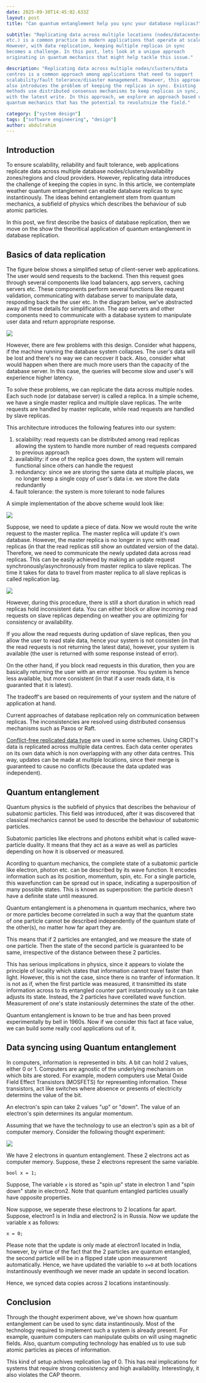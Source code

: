 ```yaml
---
date: 2025-09-30T14:45:02.633Z
layout: post
title: "Can quantum entanglement help you sync your database replicas?"

subtitle: "Replicating data across multiple locations (nodes/datacenters
etc.) is a common practice in modern applications that operate at scale.
However, with data replication, keeping multiple replicas in sync
becomes a challenge. In this post, lets look at a unique approach
originating in quantum mechanics that might help tackle this issue."

description: "Replicating data across multiple nodes/clusters/data
centres is a common approach among applications that need to support
scalability/fault tolerance/disaster managemenet. However, this approach
also introduces the problem of keeping the replicas in sync. Existing
methods use distributed consensus mechanisms to keep replicas in sync,
with the latest write. In this approach, we explore an approach based on
quantum mechanics that has the potential to revolutnize the field."

category: ["system design"]
tags: ["software engineering", "design"]
author: abdulrahim
---
```


## Introduction

To ensure scalability, reliability and fault tolerance, web applications
replicate data across multiple database nodes/clusters/availability
zones/regions and cloud providers. However, replicating data introduces
the challenge of keeping the copies in sync. In this article, we
contemplate weather quantum entanglement can enable database replicas to
sync instantinously. The ideas behind entanglement stem from quantum
mechanics, a subfield of physics which describes the behaviour of sub
atomic particles.

In this post, we first describe the basics of database replication, then
we move on the show the theoritical application of quantum entanglement
in database replication.

## Basics of data replication

The figure below shows a simplified setup of client-server web
applications. The user would send requests to the backend. Then this
request goes through several components like load balancers, app
servers, caching servers etc. These components perform several functions
like request validation, communicating with database server to
manipulate data, responding back the the user etc. In the diagram below,
we've abstracted away all these details for simplification.  The app
servers and other components need to communicate with a database system
to manipulate user data and return appropriate response.

![](https://i.ibb.co/WN8CjXFt/Screenshot-from-2025-09-30-21-37-32.png)

However, there are few problems with this design. Consider what happens,
if the machine running the database system collapses. The user's data
will be lost and there's no way we can recover it back. Also, consider
what would happen when there are much more users than the capacity of
the database server. In this case, the queries will become slow and
user's will experience higher latency.

To solve these problems, we can replicate the data across multiple
nodes. Each such node (or database server) is called a replica. In a
simple scheme, we have a single master replica and multiple slave
replicas.  The write requests are handled by master replicate, while
read requests are handled by slave replicas.

This architecture introduces the following features into our system:

1. scalability: read requests can be distributed among read replicas
   allowing the system to handle more number of read requests compared
   to previous approach
2. availability: if one of the replica goes down, the system will remain
   functional since others can handle the request
3. redundancy: since we are storing the same data at multiple places,
   we no longer keep a single copy of user's data i.e. we store the data
   redundantly
4. fault tolerance: the system is more tolerant to node failures

A simple implementation of the above scheme would look like:

![](https://i.ibb.co/tpqDCPpy/Screenshot-from-2025-09-30-22-17-35.png)

Suppose, we need to update a piece of data. Now we would route the write
request to the master replica. The master replica will update it's own
database. However, the master replica is no longer in sync with read
replicas (in that the read replicas still show an outdated version of
the data). Therefore, we need to communicate the newly  updated data
across read replicas. This can be easily achieved by making an update
request synchronously/asynchronously from master replica to slave
replicas.  The time it takes for data to travel from master replica to
all slave replicas is called replication lag.

![](https://i.ibb.co/8L9LvnV9/Screenshot-from-2025-09-30-22-26-01.png)

However, during this procedure, there is still a short duration in which
read replicas hold inconsistent data. You can either block or allow
incoming read requests on slave replicas depending on weather you are
optimizing for consistency or availability.

If you allow the read requests during updation of slave replicas, then
you allow the user to read stale data, hence your system is not
consisten (in that the read requests is not returning the latest data),
however, your system is available (the user is returned with some
response instead of error).

On the other hand, if you block read requests in this duration, then you
are basically returning the user with an error response. You system is
hence less available, but more consistent (in that if a user reads data,
it is guaranted that it is latest).

The tradeoff's are based on requirements of your system and the nature
of application at hand.

Current approaches of database replication rely on communication between
replicas. The inconsistencies are resolved using distributed consensus
mechanisms such as Paxos or Raft.

[Conflict-free replicated data
type](https://en.wikipedia.org/wiki/Conflict-free_replicated_data_type)
are used in some schemes. Using CRDT's data is replicated across
multiple data centres. Each data center operates on its own data which
is non overlapping with any other data centres. This way, updates can be
made at multiple locations, since their merge is guaranteed to cause no
conflicts (because the data updated was independent).

## Quantum entanglement

Quantum physics is the subfield of physics that describes the behaviour
of subatomic particles. This field was introduced, after it was
discovered that classical mechanics cannot be used to describe the
behaviour of subatomic particles.

Subatomic particles like electrons and photons exhibit what is called
wave-particle duality. It means that they act as a wave as well as
particles depending on how it is observed or measured.

Acording to quantum mechanics, the complete state of a subatomic
particle like electron, photon etc. can be described by its wave
function. It encodes information such as its position, momentum, spin,
etc. For a single particle, this wavefunction can be spread out in
space, indicating a superposition of many possible states. This is known
as superposition: the particle doesn’t have a definite state until
measured.

Quantum entanglement is a phenomena in quantum mechanics, where two or
more particles become correlated in such a way that the quantum state of
one particle cannot be described independently of the quantum state of
the other(s), no matter how far apart they are.

This means that if 2 particles are entangled, and we measure the state
of one particle. Then the state of the second particle is guaranteed to
be same, irrespective of the distance between these 2 particles.

This has serious implications in physics, since it appears to violate
the principle of locality which states that information cannot travel
faster than light. However, this is not the case, since there is no
tranfer of information. It is not as if, when the first particle was
measured, it transmitted its state information across to its entangled
counter part instantinously so it can take adjusts its state. Instead,
the 2 particles have corellated wave function. Measurement of one's
state instaniously determines the state of the other.

Quantum entanglement is known to be true and has been proved
experimentally by bell in 1960s. Now if we consider this fact at face
value, we can build some really cool applications out of it.

## Data syncing using Quantum entanglement

In computers, information is represented in bits. A bit can hold 2
values, either 0 or 1. Computers are agnostic of the underlying
mechanism on which bits are stored. For example, modern computers use
Metal Oxide Field Effect Transistors (MOSFETS) for representing
information. These transistors, act like switches where absence or
presents of electricity determins the value of the bit.

An electron's spin can take 2 values "up" or "down". The value of an
electron's spin determines its angular momentum. 


Assuming that we have
the technology to use an electron's spin as a bit of computer memory.
Consider the following thought experiment:

![](https://upload.wikimedia.org/wikipedia/commons/d/d6/CPdiagram.png)

We have 2 electrons in quantum entanglement. These 2 electrons act as
computer memory. Suppose, these 2 electrons represent the same variable.

```
bool x = 1;
```

Suppose, The variable `x` is stored as "spin up" state in electron 1 and
"spin down" state in electron2. Note that quantum entangled particles
usually have opposite properties.

Now suppose, we seperate these electrons to 2 locations far apart.
Suppose, electron1 is in India and electron2 is in Russia. Now we update
the variable x as follows:

```
x = 0;
```

Please note that the update is only made at electron1 located in
India, however, by virtue of the fact that the 2 particles are quantum
entangled, the second particle will be in a flipped state upon
measurement automatically. Hence, we have updated the variable to `x=0`
at both locations instantinously eventhough we never made an update in
second location.

Hence, we synced data copies across 2 locations instantinously.

## Conclusion

Through the thought experiment above, we've shown how quantum
entanglement can be used to sync data instantinously. Most of the
technology required to implement such a system is already present. For
example, quantum computers can manipulate qubits on will using magnetic
fields.  Also, quantum computing technology has enabled us to use sub
atomic particles as pieces of information.

This kind of setup achives replication lag of 0. This has real
implications for systems that require strong consistency and high
availability. Interestingly, it also violates the CAP theorm.
